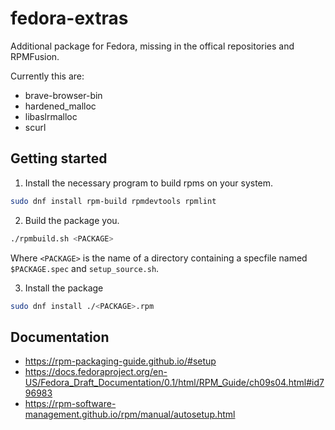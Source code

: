 fedora-extras
=============

Additional package for Fedora, missing in the offical repositories and RPMFusion.

Currently this are:
- brave-browser-bin
- hardened_malloc
- libaslrmalloc
- scurl

Getting started
---------------

1. Install the necessary program to build rpms on your system.

```bash
sudo dnf install rpm-build rpmdevtools rpmlint
```

2. Build the package you.

```bash
./rpmbuild.sh <PACKAGE>
```

Where `<PACKAGE>` is the name of a directory containing a specfile named `$PACKAGE.spec` and `setup_source.sh`.

3. Install the package

```bash
sudo dnf install ./<PACKAGE>.rpm
```

Documentation
-------------

 - <https://rpm-packaging-guide.github.io/#setup>
 - <https://docs.fedoraproject.org/en-US/Fedora_Draft_Documentation/0.1/html/RPM_Guide/ch09s04.html#id796983>
 - <https://rpm-software-management.github.io/rpm/manual/autosetup.html>
